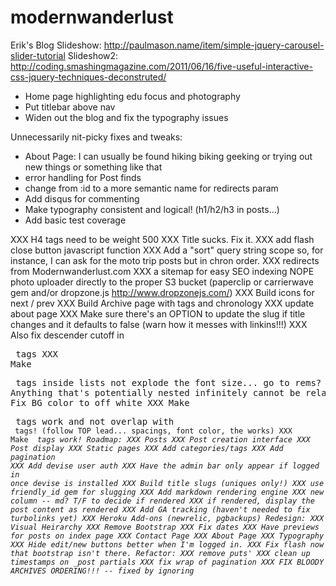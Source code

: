 modernwanderlust
================

Erik's Blog
Slideshow: http://paulmason.name/item/simple-jquery-carousel-slider-tutorial
Slideshow2: http://coding.smashingmagazine.com/2011/06/16/five-useful-interactive-css-jquery-techniques-deconstruted/

* Home page highlighting edu focus and photography
* Put titlebar above nav
* Widen out the blog and fix the typography issues

Unnecessarily nit-picky fixes and tweaks:
* About Page: I can usually be found hiking biking geeking or trying out new things or something like that
* error handling for Post finds
* change from :id to a more semantic name for redirects param
* Add disqus for commenting
* Make typography consistent and logical! (h1/h2/h3 in posts...)
* Add basic test coverage

XXX H4 tags need to be weight 500
XXX Title sucks.  Fix it.
XXX add flash close button javascript function
XXX Add a "sort" query string scope so, for instance, I can ask for the moto trip posts but in chron order.
XXX redirects from Modernwanderlust.com
XXX a sitemap for easy SEO indexing
NOPE photo uploader directly to the proper S3 bucket (paperclip or carrierwave gem and/or dropzone.js http://www.dropzonejs.com/)
XXX Build icons for next / prev
XXX Build Archive page with tags and chronology
XXX update about page
XXX Make sure there's an OPTION to update the slug if title changes and it defaults to false (warn how it messes with linkins!!!)
XXX Also fix descender cutoff in <pre> tags
XXX Make <p> tags inside lists not explode the font size... go to rems?  Anything that's potentially nested infinitely cannot be relative!!!
XXX Fix BG color to off white
XXX Make <pre> tags work and not overlap with <code> tags! (follow TOP lead... spacings, font color, the works)
XXX Make <em> tags work!
Roadmap:
XXX Posts
XXX Post creation interface
XXX Post display
XXX Static pages
XXX Add categories/tags
XXX Add pagination
XXX Add devise user auth
  XXX Have the admin bar only appear if logged in once devise is installed
XXX Build title slugs (uniques only!)
  XXX use friendly_id gem for slugging
XXX Add markdown rendering engine
  XXX new column -- md? T/F to decide if rendered
  XXX if rendered, display the post content as rendered
XXX Add GA tracking (haven't needed to fix turbolinks yet)
XXX Heroku Add-ons (newrelic, pgbackups)
Redesign:
  XXX Visual Heirarchy
  XXX Remove Bootstrap
  XXX Fix dates
  XXX Have previews for posts on index page
  XXX Contact Page
  XXX About Page
  XXX Typography
  XXX Hide edit/new buttons better when I'm logged in.
  XXX Fix flash now that bootstrap isn't there.
Refactor:
  XXX remove puts'
  XXX clean up timestamps on _post partials
  XXX fix wrap of pagination
  XXX FIX BLOODY ARCHIVES ORDERING!!! -- fixed by ignoring


















